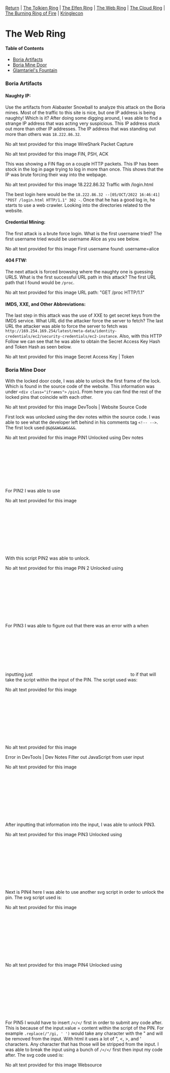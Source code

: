 [Return](https://github.com/visionthex/SANS2022-Holiday-Hack-Challange/blob/main/README.md) | [The Tolkien Ring](https://github.com/visionthex/SANS2022-Holiday-Hack-Challange/blob/main/Chapters/TheTolkienRing.md) | [The Elfen Ring](https://github.com/visionthex/SANS2022-Holiday-Hack-Challange/blob/main/Chapters/TheElfenRing.md) | [The Web Ring](https://github.com/visionthex/SANS2022-Holiday-Hack-Challange/blob/main/Chapters/TheWebRing.md) | [The Cloud Ring](#suricata) | [The Burning Ring of Fire](#suricata) | [Kringlecon](https://github.com/visionthex/SANS2022-Holiday-Hack-Challange/blob/main/Chapters/Kringlecon.md)

<h1 id="top">The Web Ring</h1>

#### Table of Contents

- [Boria Artifacts](#boria)
- [Boria Mine Door](#mine)
- [Glamtariel's Fountain](#fountain)

<h3 id="boria">Boria Artifacts</h3>

#### Naughty IP:

Use the artifacts from Alabaster Snowball to analyze this attack on the Boria mines. Most of the traffic to this site is nice, but one IP address is being naughty! Which is it? After doing some digging around, I was able to find a strange IP address that was acting very suspicious. This IP address stuck out more than other IP addresses. The IP address that was standing out more than others was `18.222.86.32`.

No alt text provided for this image
WireShark Packet Capture

No alt text provided for this image
FIN, PSH, ACK 

This was showing a FIN flag on a couple HTTP packets. This IP has been stock in the log in page trying to log in more than once. This shows that the IP was brute forcing their way into the webpage.

No alt text provided for this image
18.222.86.32 Traffic with /login.html

The best login here would be the `18.222.86.32 --[05/OCT/2022 16:46:41] "POST /login.html HTTP/1.1" 302 -`. Once that he has a good log in, he starts to use a web crawler. Looking into the directories related to the website.

#### Credential Mining:

The first attack is a brute force login. What is the first username tried? The first username tried would be username Alice as you see below.

No alt text provided for this image
First username found: username=alice

#### 404 FTW:

The next attack is forced browsing where the naughty one is guessing URLS. What is the first successful URL path in this attack? The first URL path that I found would be `/proc`.

No alt text provided for this image
URL path: "GET /proc HTTP/1.1"

#### IMDS, XXE, and Other Abbreviations:

The last step in this attack was the use of XXE to get secret keys from the IMDS service. What URL did the attacker force the server to fetch? The last URL the attacker was able to force the server to fetch was `http://169.254.169.254/latest/meta-data/identity-credentials/ec2/security-credentials/ec2-instance`. Also, with this HTTP Follow we can see that he was able to obtain the Secret Access Key Hash and Token Hash as seen below.

No alt text provided for this image
Secret Access Key | Token

<h3 id="mine">Boria Mine Door</h3>

With the locked door code, I was able to unlock the first frame of the lock. Which is found in the source code of the website. This information was under `<div class="iframes">` `/pin1`. From here you can find the rest of the locked pins that coincide with each other. 

No alt text provided for this image
DevTools | Website Source Code

First lock was unlocked using the dev notes within the source code. I was able to see what the developer left behind in his comments tag `<!-- -->`. The first lock used `@&@&&W&&W&&&&`.

No alt text provided for this image
PIN1 Unlocked using Dev notes

For PIN2 I was able to use <SVG> Scalable Vector Graphic. The second PIN I was able to input this SVG.

No alt text provided for this image
<svg> script

With this script PIN2 was able to unlock.

No alt text provided for this image
PIN 2 Unlocked using <SVG> square

For PIN3 I was able to figure out that there was an error with a <!DOCTYPE html> when inputting just <SVG> code. So, I enclosed the <SVG> within the <html> and <body> to if that will take the script within the input of the PIN. The script used was:

No alt text provided for this image
<svg> script first attempt

No alt text provided for this image
<!DOCTYPE html> Error in DevTools | Dev Notes Filter out JavaScript from user input

No alt text provided for this image
<svg> script second attempt

After inputting that information into the input, I was able to unlock PIN3.

No alt text provided for this image
PIN3 Unlocked using <SVG> Circle with Enclosed <!DOCTYPE html>

Next is PIN4 here I was able to use another svg script in order to unlock the pin. The svg script used is:

No alt text provided for this image
<svg> imbeded into a <html> header and <body>

No alt text provided for this image
PIN4 Unlocked using <SVG> two rectangles with Enclosed <!DOCTYPE html>

For PIN5 I would have to insert `/</</` first in order to submit any code after. This is because of the input.value = content within the script of the PIN. For example `.replace(/"/gi, ' ')` would take any character with the " and will be removed from the input. With html it uses a lot of ", <, >, and ' characters. Any character that has those will be stripped from the input. I was able to break the input using a bunch of `/</</` first then input my code after. The svg code used is:

No alt text provided for this image
Websource <script> for PIN4

No alt text provided for this image
<svg> script using polygons

No alt text provided for this image
PIN5 Unlocked | Bypassing special characters and <SVG> polygons

For PIN6 I was able to manipulate the svg script to match to corresponding colored pins on either side. The only way I was able to do this was to tweet the polygon integers to match the pins on either side. This is the script that was used on the input.

No alt text provided for this image
<svg> script using polygons

No alt text provided for this image
PIN6 Unlocked | Using <SVG> Polygons

<h3 id="fountain">Glamtariel's Fountain</h3>

No alt text provided for this image
Glamtariel's Fountain webAPP

While looking at the source code of the website, I noticed something different about this line of code.

No alt text provided for this image
<div class="visit> has a draggable="false" that was changed to draggable="true"

No alt text provided for this image
Draggable Icons

No alt text provided for this image
Changed the draggable="false" to draggable="true"

Once you change the draggable from false to true you are able to drag the little characters on the top right-hand corner on to the Princess or Fountain. With each one responding about each item. When dragging the icons on the Fountain or Princess you received some POST requests to .png files. For example, `2022_glamtariel_2022.png`, `2022_icefountain_2022.png`, `stage2ring-eyecu_2022.png` and `grinchum-supersecret_9364274`. The `grinchum-supersecret_9364274` would only pop up with you messed with any of the cookies of the Requests. I moved back and forth between Burp Suite and DevTools to solve this puzzle. After reading all the dialog and moving the icons between the two characters I was able to figure out the keywords.

> Keywords that pop-up: PATH, APP, TAMPER, RINGLIST, TYPE, SIMPLE FORMAT
>
> TAMPER - Content-Type:
>
> [<PATH "APP/TYPE/SIMPLE FORMAT/RINGLIST">]

I was able to come up with a XML snippet from OWASP XML Injections. I also had to convert one of the GET responses from JSON to XML in order to respond to either character.

No alt text provided for this image
Test XXE Injection

After posting a GET request, I would get this response back.

No alt text provided for this image
Response back | "I love rings of all colors!"

Now that we know that the XXE Injection works we can work on figuring out what to input for the GET request. First, we would need to change the `Content-Type: application/json to Content-Type: application/xml`. If we change anything else in this header, will we get a response back about modifying cookies and would need to reset the webapp. The season will expire and will need to do it all over again. 

No alt text provided for this image
POST header: Content-Type changed from application/json to application/xml

Once that was changed, we would need to update the file path for the XML Injection. The file path would be `app/static/images/ringlist.txt`. The xml script would look like this.

No alt text provided for this image
OWASP XML Injection Script | RINGLIST

After posting the GET request with the added xml script we would get a response like this.

No alt text provided for this image
Response "You found my ring list!" with a visit:static/images/pholder-morethantopsupersecret63842.png

With this information we can take that URL directory and see what can be obtained from it. So, we will add this to the URL `http://glamtarielsfountain.com/static/images/pholder-morethantopsupersecret63842.png`. We should get an image once we put this in.

No alt text provided for this image
An image of the directory and two files | bluering.txt & redring.txt

Now that we have the information we need, we can modify the xml code to match the file path and see what we get back. This is what was modified in the xml code.

No alt text provided for this image
OWASP XML Injection | redring.txt

Now we send another GET request and see what information is sent back to us.

No alt text provided for this image
Response back from XML GET request | redring.txt

That was a dead end, so let's move to the bluering.txt and see what we get back. This is the modified code.

No alt text provided for this image
OWASP XML Injection | bluering.txt

Now let's do a GET request and see what we can get with the blue ring.

No alt text provided for this image
Response back from the XML GET request | bluering.txt

After some dead end's I thought to myself maybe I should try other colors rings and see what I can get back in response. The only rings I can think of was the silver ring and maybe a green ring. I do remember some of the Princess's responses talking about silver rings are her favorite. This is the xml's modified code.

No alt text provided for this image
OWASP XML Injection | silverring.txt

After posting a GET request, I was able to get a response back about the silver ring.

No alt text provided for this image
Response back from the XML GET request | silverring.txt | redring-supersupersecret928164.png

From this response I was able to get another file path to add to the URL `http://glamtarielsfountain.com/static/images/x_phial_pholder_2022/redring-supersupersecret928164.png`. This is the file that I got back.

No alt text provided for this image
Red Ring with a directory | goldring_to_be_deleted.txt

This was interesting to find an image with a file directory to check out. We will need to add the file path to the xml code. But before I go any further, I wanted to check out if there was any greenring.txt. Here is the modified XML code.

No alt text provided for this image
OWASP XML Injection | greenring.txt

After post a GET request, this is what response we got back.

No alt text provided for this image
Response back from the XML GET request | greenring.txt | tomb2022-tommyeasteregg3847516894.png

From this response I was able to get another file path to add to the URL `http://glamtarielsfountain.com/static/images/x_phial_pholder_2022/tomb2022-tommyeasteregg3847516894.png`. This is what we got back.

No alt text provided for this image
tomb2022-tommyeasteregg3847516894.png

OH, look at that I got myself a little easter egg rhyme.

Ok, back to the `goldenring_to_be_deleted.txt` and see what response we will get back from this. The modified xml code.

No alt text provided for this image
OWASP XML Injection | goldenring_to_be_deleted.txt

After posting the GET request this is what was sent back in response.

No alt text provided for this image
Response stating bold REQest and secret TYPE of tongue

Here we see that we would have to change to REQ to a different TYPE. The only thing I can think of would be moving the `&xxe;` from imgDROP to reqTYPE and see if it will help with changing the GET request. Also, I would need to add a proper imgDROP from the old JSON post request, so it knows what I am looking for which is the silver ring. The modified XML code.

No alt text provided for this image
OWASP XML Injection | goldenring_to_be_deleted.txt

After posting the GET request this is what was sent back in response.

No alt text provided for this image
Response back from the XML GET request | goldring-morethansupertopsecret76394734.png

From here I would need to add this file path to the URL `http://glamtarielsfountain.com/static/images/x_phial_pholder_2022/goldring-morethansupertopsecret76394734.png` and see what we get back.

No alt text provided for this image
The prized Golden Ring

I have finally discovered to prized Golden Ring! I stare into Glamariel's fountain and was presented a file name `goldring-morethansupertopsecret76394734.png`.

[Top](#top)
